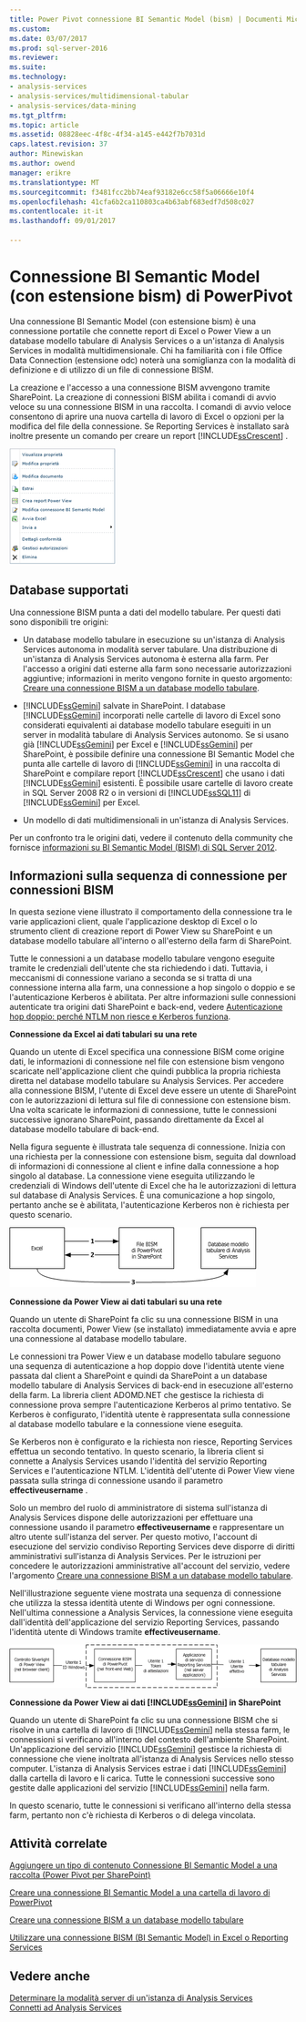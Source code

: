```yaml
---
title: Power Pivot connessione BI Semantic Model (bism) | Documenti Microsoft
ms.custom: 
ms.date: 03/07/2017
ms.prod: sql-server-2016
ms.reviewer: 
ms.suite: 
ms.technology:
- analysis-services
- analysis-services/multidimensional-tabular
- analysis-services/data-mining
ms.tgt_pltfrm: 
ms.topic: article
ms.assetid: 08828eec-4f8c-4f34-a145-e442f7b7031d
caps.latest.revision: 37
author: Minewiskan
ms.author: owend
manager: erikre
ms.translationtype: MT
ms.sourcegitcommit: f3481fcc2bb74eaf93182e6cc58f5a06666e10f4
ms.openlocfilehash: 41cfa6b2ca110803ca4b63abf683edf7d508c027
ms.contentlocale: it-it
ms.lasthandoff: 09/01/2017

---
```

# <a name="power-pivot-bi-semantic-model-connection-bism"></a>Connessione BI Semantic Model (con estensione bism) di PowerPivot
  Una connessione BI Semantic Model (con estensione bism) è una connessione portatile che connette report di Excel o Power View a un database modello tabulare di Analysis Services o a un'istanza di Analysis Services in modalità multidimensionale. Chi ha familiarità con i file Office Data Connection (estensione odc) noterà una somiglianza con la modalità di definizione e di utilizzo di un file di connessione BISM.  
  
 La creazione e l'accesso a una connessione BISM avvengono tramite SharePoint. La creazione di connessioni BISM abilita i comandi di avvio veloce su una connessione BISM in una raccolta. I comandi di avvio veloce consentono di aprire una nuova cartella di lavoro di Excel o opzioni per la modifica del file della connessione. Se Reporting Services è installato sarà inoltre presente un comando per creare un report [!INCLUDE[ssCrescent](../../includes/sscrescent-md.md)] .  
  
 ![Il comando di avvio rapido di schermata di BISM](../../analysis-services/power-pivot-sharepoint/media/ssas-bism-quicklaunch.gif "il comando di avvio rapido di schermata di BISM")  
  
##  <a name="bkmk_prereq"></a> Database supportati  
 Una connessione BISM punta a dati del modello tabulare. Per questi dati sono disponibili tre origini:  
  
-   Un database modello tabulare in esecuzione su un'istanza di Analysis Services autonoma in modalità server tabulare. Una distribuzione di un'istanza di Analysis Services autonoma è esterna alla farm. Per l'accesso a origini dati esterne alla farm sono necessarie autorizzazioni aggiuntive; informazioni in merito vengono fornite in questo argomento: [Creare una connessione BISM a un database modello tabulare](../../analysis-services/power-pivot-sharepoint/create-a-bi-semantic-model-connection-to-a-tabular-model-database.md).  
  
-   [!INCLUDE[ssGemini](../../includes/ssgemini-md.md)] salvate in SharePoint. I database [!INCLUDE[ssGemini](../../includes/ssgemini-md.md)] incorporati nelle cartelle di lavoro di Excel sono considerati equivalenti ai database modello tabulare eseguiti in un server in modalità tabulare di Analysis Services autonomo. Se si usano già [!INCLUDE[ssGemini](../../includes/ssgemini-md.md)] per Excel e [!INCLUDE[ssGemini](../../includes/ssgemini-md.md)] per SharePoint, è possibile definire una connessione BI Semantic Model che punta alle cartelle di lavoro di [!INCLUDE[ssGemini](../../includes/ssgemini-md.md)] in una raccolta di SharePoint e compilare report [!INCLUDE[ssCrescent](../../includes/sscrescent-md.md)] che usano i dati [!INCLUDE[ssGemini](../../includes/ssgemini-md.md)] esistenti.  È possibile usare cartelle di lavoro create in SQL Server 2008 R2 o in versioni di [!INCLUDE[ssSQL11](../../includes/sssql11-md.md)] di [!INCLUDE[ssGemini](../../includes/ssgemini-md.md)] per Excel.  
  
-   Un modello di dati multidimensionali in un'istanza di Analysis Services.  
  
 Per un confronto tra le origini dati, vedere il contenuto della community che fornisce [informazioni su BI Semantic Model (BISM) di SQL Server 2012](http://www.mssqltips.com/sqlservertip/2818/understanding-the-sql-server-2012-bi-semantic-model-bism/).  
  
## <a name="understanding-the-connection-sequence-for-bi-semantic-connections"></a>Informazioni sulla sequenza di connessione per connessioni BISM  
 In questa sezione viene illustrato il comportamento della connessione tra le varie applicazioni client, quale l'applicazione desktop di Excel o lo strumento client di creazione report di Power View su SharePoint e un database modello tabulare all'interno o all'esterno della farm di SharePoint.  
  
 Tutte le connessioni a un database modello tabulare vengono eseguite tramite le credenziali dell'utente che sta richiedendo i dati. Tuttavia, i meccanismi di connessione variano a seconda se si tratta di una connessione interna alla farm, una connessione a hop singolo o doppio e se l'autenticazione Kerberos è abilitata. Per altre informazioni sulle connessioni autenticate tra origini dati SharePoint e back-end, vedere [Autenticazione hop doppio: perché NTLM non riesce e Kerberos funziona](http://go.microsoft.com/fwlink/?LinkId=237137).  
  
 **Connessione da Excel ai dati tabulari su una rete**  
  
 Quando un utente di Excel specifica una connessione BISM come origine dati, le informazioni di connessione nel file con estensione bism vengono scaricate nell'applicazione client che quindi pubblica la propria richiesta diretta nel database modello tabulare su Analysis Services. Per accedere alla connessione BISM, l'utente di Excel deve essere un utente di SharePoint con le autorizzazioni di lettura sul file di connessione con estensione bism. Una volta scaricate le informazioni di connessione, tutte le connessioni successive ignorano SharePoint, passando direttamente da Excel al database modello tabulare di back-end.  
  
 Nella figura seguente è illustrata tale sequenza di connessione. Inizia con una richiesta per la connessione con estensione bism, seguita dal download di informazioni di connessione al client e infine dalla connessione a hop singolo al database. La connessione viene eseguita utilizzando le credenziali di Windows dell'utente di Excel che ha le autorizzazioni di lettura sul database di Analysis Services. È una comunicazione a hop singolo, pertanto anche se è abilitata, l'autenticazione Kerberos non è richiesta per questo scenario.  
  
 ![Le connessioni da Excel al database modello tabulare](../../analysis-services/power-pivot-sharepoint/media/ssas-powerpivotbismconnection-1.gif "connessioni da Excel a database modello tabulare")  
  
 **Connessione da Power View ai dati tabulari su una rete**  
  
 Quando un utente di SharePoint fa clic su una connessione BISM in una raccolta documenti, Power View (se installato) immediatamente avvia e apre una connessione al database modello tabulare.  
  
 Le connessioni tra Power View e un database modello tabulare seguono una sequenza di autenticazione a hop doppio dove l'identità utente viene passata dal client a SharePoint e quindi da SharePoint a un database modello tabulare di Analysis Services di back-end in esecuzione all'esterno della farm. La libreria client ADOMD.NET che gestisce la richiesta di connessione prova sempre l'autenticazione Kerberos al primo tentativo. Se Kerberos è configurato, l'identità utente è rappresentata sulla connessione al database modello tabulare e la connessione viene eseguita.  
  
 Se Kerberos non è configurato e la richiesta non riesce, Reporting Services effettua un secondo tentativo. In questo scenario, la libreria client si connette a Analysis Services usando l'identità del servizio Reporting Services e l'autenticazione NTLM. L'identità dell'utente di Power View viene passata sulla stringa di connessione usando il parametro **effectiveusername** .  
  
 Solo un membro del ruolo di amministratore di sistema sull'istanza di Analysis Services dispone delle autorizzazioni per effettuare una connessione usando il parametro **effectiveusername** e rappresentare un altro utente sull'istanza del server. Per questo motivo, l'account di esecuzione del servizio condiviso Reporting Services deve disporre di diritti amministrativi sull'istanza di Analysis Services.  Per le istruzioni per concedere le autorizzazioni amministrative all'account del servizio, vedere l'argomento [Creare una connessione BISM a un database modello tabulare](../../analysis-services/power-pivot-sharepoint/create-a-bi-semantic-model-connection-to-a-tabular-model-database.md).  
  
 Nell'illustrazione seguente viene mostrata una sequenza di connessione che utilizza la stessa identità utente di Windows per ogni connessione. Nell'ultima connessione a Analysis Services, la connessione viene eseguita dall'identità dell'applicazione del servizio Reporting Services, passando l'identità utente di Windows tramite **effectiveusername**.  
  
 ![Connessione rappresentata a un database tabulare](../../analysis-services/power-pivot-sharepoint/media/ssas-powerpivotbismconnection-2.gif "connessione rappresentata a un database tabulare")  
  
 **Connessione da Power View ai dati [!INCLUDE[ssGemini](../../includes/ssgemini-md.md)] in SharePoint**  
  
 Quando un utente di SharePoint fa clic su una connessione BISM che si risolve in una cartella di lavoro di [!INCLUDE[ssGemini](../../includes/ssgemini-md.md)] nella stessa farm, le connessioni si verificano all'interno del contesto dell'ambiente SharePoint. Un'applicazione del servizio [!INCLUDE[ssGemini](../../includes/ssgemini-md.md)] gestisce la richiesta di connessione che viene inoltrata all'istanza di Analysis Services nello stesso computer. L'istanza di Analysis Services estrae i dati [!INCLUDE[ssGemini](../../includes/ssgemini-md.md)] dalla cartella di lavoro e li carica. Tutte le connessioni successive sono gestite dalle applicazioni del servizio [!INCLUDE[ssGemini](../../includes/ssgemini-md.md)] nella farm.  
  
 In questo scenario, tutte le connessioni si verificano all'interno della stessa farm, pertanto non c'è richiesta di Kerberos o di delega vincolata.  
  
##  <a name="bkmk_rel"></a> Attività correlate  
 [Aggiungere un tipo di contenuto Connessione BI Semantic Model a una raccolta &#40;Power Pivot per SharePoint&#41;](../../analysis-services/power-pivot-sharepoint/add-bi-semantic-model-connection-content-type-to-library.md)  
  
 [Creare una connessione BI Semantic Model a una cartella di lavoro di PowerPivot](../../analysis-services/power-pivot-sharepoint/create-a-bi-semantic-model-connection-to-a-power-pivot-workbook.md)  
  
 [Creare una connessione BISM a un database modello tabulare](../../analysis-services/power-pivot-sharepoint/create-a-bi-semantic-model-connection-to-a-tabular-model-database.md)  
  
 [Utilizzare una connessione BISM (BI Semantic Model) in Excel o Reporting Services](../../analysis-services/power-pivot-sharepoint/use-a-bi-semantic-model-connection-in-excel-or-reporting-services.md)  
  
## <a name="see-also"></a>Vedere anche  
 [Determinare la modalità server di un'istanza di Analysis Services](../../analysis-services/instances/determine-the-server-mode-of-an-analysis-services-instance.md)   
 [Connetti ad Analysis Services](../../analysis-services/instances/connect-to-analysis-services.md)  
  
  
